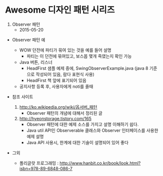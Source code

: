 # Awesome 디자인 패턴 시리즈
 1. Observer 패턴
    * 2015-05-20
 
* Observer 패턴 예
  * WOW 던전에 파티가 묶여 있는 것을 예를 들어 설명
    * 파티는 이 던전에 묶여있고, 보스몹 몇개 죽였는지 확인 가능
  * Java 버튼, 리스너
    * HeadFirst 샘플 예제 중에, SwingObserverExample.java (java 8 기준으로 작성되어 있음, 람다 표현식 사용)
    * HeadFirst 책 앞에 표기되어 있음
  * 공지사항 등록 후, 사용자에게 noti를 줄때
 
* 참조 사이트
  1. http://ko.wikipedia.org/wiki/옵서버_패턴
     * Observer 패턴의 개념에 대해서 정리된 글
  2. http://hyeonstorage.tistory.com/165
     * Observer 패턴에 대한 예제 소스를 가지고 설명 이해하기 쉽다.
     * Java util API인 Observerable 클래스와 Observer 인터페이스를 사용한 예제 설명
     * Java API 사용시, 한계에 대한 기술이 설명되어 있어 좋다
     
* 그외
  * 폴리글랏 프로그래밍 : http://www.hanbit.co.kr/book/look.html?isbn=978-89-6848-086-7
